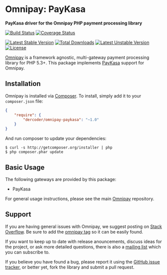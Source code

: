 # Omnipay: PayKasa

**PayKasa driver for the Omnipay PHP payment processing library**

[![Build Status](https://travis-ci.org/dercoder/omnipay-paykasa.svg?branch=master)](https://travis-ci.org/dercoder/omnipay-paykasa)
[![Coverage Status](https://coveralls.io/repos/dercoder/omnipay-paykasa/badge.svg?branch=master&service=github)](https://coveralls.io/github/dercoder/omnipay-paykasa?branch=master)

[![Latest Stable Version](https://poser.pugx.org/dercoder/omnipay-paykasa/v/stable.png)](https://packagist.org/packages/dercoder/omnipay-paykasa)
[![Total Downloads](https://poser.pugx.org/dercoder/omnipay-paykasa/downloads.png)](https://packagist.org/packages/dercoder/omnipay-paykasa)
[![Latest Unstable Version](https://poser.pugx.org/dercoder/omnipay-paykasa/v/unstable.png)](https://packagist.org/packages/dercoder/omnipay-paykasa)
[![License](https://poser.pugx.org/dercoder/omnipay-paykasa/license.png)](https://packagist.org/packages/dercoder/omnipay-paykasa)

[Omnipay](https://github.com/omnipay/omnipay) is a framework agnostic, multi-gateway payment
processing library for PHP 5.3+. This package implements [PayKasa](https://paykasa.com) support for Omnipay.

## Installation

Omnipay is installed via [Composer](http://getcomposer.org/). To install, simply add it
to your `composer.json` file:

```json
{
    "require": {
        "dercoder/omnipay-paykasa": "~1.0"
    }
}
```

And run composer to update your dependencies:

    $ curl -s http://getcomposer.org/installer | php
    $ php composer.phar update

## Basic Usage

The following gateways are provided by this package:

* PayKasa

For general usage instructions, please see the main [Omnipay](https://github.com/omnipay/omnipay)
repository.

## Support

If you are having general issues with Omnipay, we suggest posting on
[Stack Overflow](http://stackoverflow.com/). Be sure to add the
[omnipay tag](http://stackoverflow.com/questions/tagged/omnipay) so it can be easily found.

If you want to keep up to date with release anouncements, discuss ideas for the project,
or ask more detailed questions, there is also a [mailing list](https://groups.google.com/forum/#!forum/omnipay) which
you can subscribe to.

If you believe you have found a bug, please report it using the [GitHub issue tracker](https://github.com/dercoder/omnipay-neteller/issues),
or better yet, fork the library and submit a pull request.